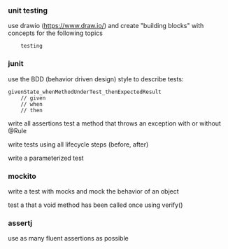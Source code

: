 ### unit testing

use drawio (https://www.draw.io/) and create "building blocks" with concepts for the following topics

        testing

### junit

use the BDD (behavior driven design) style to describe tests:

    givenState_whenMethodUnderTest_thenExpectedResult
        // given
        // when
        // then

write all assertions test a method that throws an exception with or without @Rule

write tests using all lifecycle steps (before, after)

write a parameterized test

### mockito

write a test with mocks and mock the behavior of an object

test a that a void method has been called once using verify()

### assertj

use as many fluent assertions as possible
